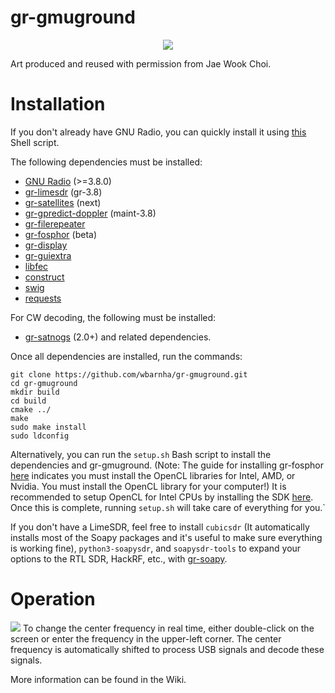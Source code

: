 # gr-gmuground
<p align="center">
  <img src=https://user-images.githubusercontent.com/25623043/75652038-193b8600-5c28-11ea-8f26-32cc496427ec.jpg>
</p>
Art produced and reused with permission from Jae Wook Choi.

# Installation
If you don't already have GNU Radio, you can quickly install it using [this](https://github.com/wbarnha/grsetup) Shell script.

The following dependencies must be installed:

- [GNU Radio](https://github.com/gnuradio/gnuradio) (>=3.8.0)
- [gr-limesdr](https://github.com/myriadrf/gr-limesdr) (gr-3.8) 
- [gr-satellites](https://github.com/daniestevez/gr-satellites) (next)
- [gr-gpredict-doppler](https://github.com/ghostop14/gr-gpredict-doppler) (maint-3.8)
- [gr-filerepeater](https://github.com/ghostop14/gr-filerepeater)
- [gr-fosphor](https://github.com/osmocom/gr-fosphor) (beta)
- [gr-display](https://github.com/wbarnha/gr-display)
- [gr-guiextra](https://github.com/wbarnha/gr-guiextra)
- [libfec](https://github.com/quiet/libfec)
- [construct](https://construct.readthedocs.io/en/latest/) 
- [swig](http://www.swig.org/)
- [requests](https://pypi.org/project/requests/)

For CW decoding, the following must be installed:

- [gr-satnogs](https://gitlab.com/librespacefoundation/satnogs/gr-satnogs) (2.0+)
and related dependencies.

Once all dependencies are installed, run the commands:

```
git clone https://github.com/wbarnha/gr-gmuground.git
cd gr-gmuground
mkdir build
cd build
cmake ../
make
sudo make install
sudo ldconfig
```

Alternatively, you can run the `setup.sh` Bash script to install the dependencies and gr-gmuground.
(Note: The guide for installing gr-fosphor [here](https://osmocom.org/projects/sdr/wiki/fosphor) indicates you must install the OpenCL libraries for Intel, AMD, or Nvidia. You must install the OpenCL library for your computer!)
It is recommended to setup OpenCL for Intel CPUs by installing the SDK [here](https://software.seek.intel.com/intel-opencl?os=linux). Once this is complete, running `setup.sh` will take care of everything for you.`

If you don't have a LimeSDR, feel free to install `cubicsdr` (It automatically installs most of the Soapy packages and it's useful to make sure everything is working fine), `python3-soapysdr`, and `soapysdr-tools` to expand your options to the RTL SDR, HackRF, etc., with [gr-soapy](https://gitlab.com/librespacefoundation/gr-soapy/).

# Operation

![](https://user-images.githubusercontent.com/25623043/77204143-7e1c2a80-6ac8-11ea-9cb5-ba63a1067d41.png)
To change the center frequency in real time, either double-click on the screen or enter the frequency in the upper-left corner. The center frequency is automatically shifted to process USB signals and decode these signals.

More information can be found in the Wiki.
